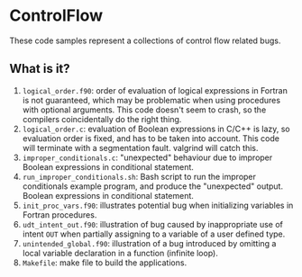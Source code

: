 # ControlFlow
These code samples represent a collections of control flow related bugs.

## What is it?
1. `logical_order.f90`: order of evaluation of logical expressions in
    Fortran is not guaranteed, which may be problematic when using
    procedures with optional arguments.  This code doesn't seem to crash,
    so the compilers coincidentally do the right thing.
1. `logical_order.c`: evaluation of Boolean expressions in C/C++ is lazy,
    so evaluation order is fixed, and has to be taken into account. This
    code will terminate with a segmentation fault. valgrind will catch
    this.
1. `improper_conditionals.c`: "unexpected" behaviour due to improper
    Boolean expressions in conditional statement.
1. `run_improper_conditionals.sh`: Bash script to run the improper
    conditionals example program, and produce the "unexpected" output.
    Boolean expressions in conditional statement.
1. `init_proc_vars.f90`: illustrates potential bug when initializing
    variables in Fortran procedures.
1. `udt_intent_out.f90`: illustration of bug caused by inappropriate use
    of intent `OUT` when partially assigning to a variable of a user
    defined type.
1. `unintended_global.f90`: illustration of a bug introduced by omitting
    a local variable declaration in a function (infinite loop).
1. `Makefile`: make file to build the applications.
